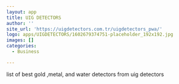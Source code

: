 ```yaml
---
layout: app
title: UIG DETECTORS
author: ''
site_url: 'https://uigdetectors.com.tr/uigdetectors_pwa/'
logo: apps/UIGDETECTORS/1602679374751-placeholder_192x192.jpg
images: []
categories:
  - Business

---
```

list of best gold ,metal, and water detectors from uig detectors

